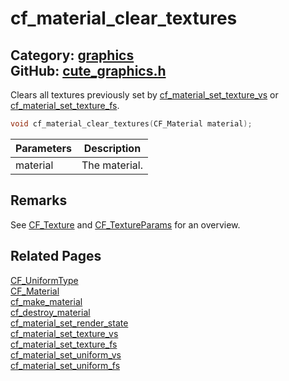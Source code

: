 [](../header.md ':include')

# cf_material_clear_textures

Category: [graphics](/api_reference?id=graphics)  
GitHub: [cute_graphics.h](https://github.com/RandyGaul/cute_framework/blob/master/include/cute_graphics.h)  
---

Clears all textures previously set by [cf_material_set_texture_vs](/graphics/cf_material_set_texture_vs.md) or [cf_material_set_texture_fs](/graphics/cf_material_set_texture_fs.md).

```cpp
void cf_material_clear_textures(CF_Material material);
```

Parameters | Description
--- | ---
material | The material.

## Remarks

See [CF_Texture](/graphics/cf_texture.md) and [CF_TextureParams](/graphics/cf_textureparams.md) for an overview.

## Related Pages

[CF_UniformType](/graphics/cf_uniformtype.md)  
[CF_Material](/graphics/cf_material.md)  
[cf_make_material](/graphics/cf_make_material.md)  
[cf_destroy_material](/graphics/cf_destroy_material.md)  
[cf_material_set_render_state](/graphics/cf_material_set_render_state.md)  
[cf_material_set_texture_vs](/graphics/cf_material_set_texture_vs.md)  
[cf_material_set_texture_fs](/graphics/cf_material_set_texture_fs.md)  
[cf_material_set_uniform_vs](/graphics/cf_material_set_uniform_vs.md)  
[cf_material_set_uniform_fs](/graphics/cf_material_set_uniform_fs.md)  
